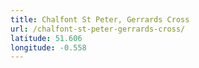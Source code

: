 ```yaml
---
title: Chalfont St Peter, Gerrards Cross
url: /chalfont-st-peter-gerrards-cross/
latitude: 51.606
longitude: -0.558
---
```

